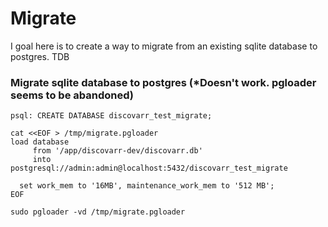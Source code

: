 # Migrate

I goal here is to create a way to migrate from an existing sqlite database to postgres. TDB

### Migrate sqlite database to postgres (*Doesn't work. pgloader seems to be abandoned)
```
psql: CREATE DATABASE discovarr_test_migrate;

cat <<EOF > /tmp/migrate.pgloader
load database
     from '/app/discovarr-dev/discovarr.db'
     into postgresql://admin:admin@localhost:5432/discovarr_test_migrate 
     
  set work_mem to '16MB', maintenance_work_mem to '512 MB';
EOF

sudo pgloader -vd /tmp/migrate.pgloader
```